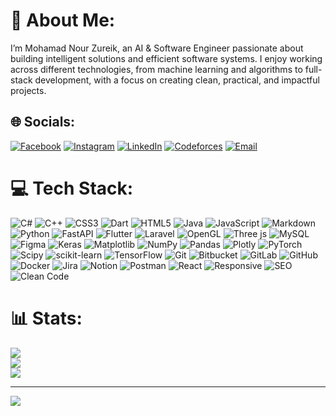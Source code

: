 # 💫 About Me:
I’m Mohamad Nour Zureik, an AI & Software Engineer passionate about building intelligent solutions and efficient software systems. I enjoy working across different technologies, from machine learning and algorithms to full-stack development, with a focus on creating clean, practical, and impactful projects.

## 🌐 Socials:
[![Facebook](https://img.shields.io/badge/Facebook-%231877F2.svg?logo=Facebook&logoColor=white)](https://facebook.com/MNourZureiq) 
[![Instagram](https://img.shields.io/badge/Instagram-%23E4405F.svg?logo=Instagram&logoColor=white)](https://instagram.com/mohamad_nour_zureik) 
[![LinkedIn](https://img.shields.io/badge/LinkedIn-%230A66C2.svg?logo=linkedin&logoColor=white)](https://www.linkedin.com/in/mohamad-nour-zureik-250605386/) 
[![Codeforces](https://img.shields.io/badge/Codeforces-%23000000.svg?logo=codeforces&logoColor=white)](https://codeforces.com/profile/MNourZsy) 
[![Email](https://img.shields.io/badge/Email-D14836?logo=gmail&logoColor=white)](mailto:mhmdnwrzryq36@gmail.com)


# 💻 Tech Stack:
![C#](https://img.shields.io/badge/c%23-%23239120.svg?style=for-the-badge&logo=csharp&logoColor=white)
![C++](https://img.shields.io/badge/c++-%2300599C.svg?style=for-the-badge&logo=c%2B%2B&logoColor=white)
![CSS3](https://img.shields.io/badge/css3-%231572B6.svg?style=for-the-badge&logo=css3&logoColor=white)
![Dart](https://img.shields.io/badge/dart-%230175C2.svg?style=for-the-badge&logo=dart&logoColor=white)
![HTML5](https://img.shields.io/badge/html5-%23E34F26.svg?style=for-the-badge&logo=html5&logoColor=white)
![Java](https://img.shields.io/badge/java-%23ED8B00.svg?style=for-the-badge&logo=openjdk&logoColor=white)
![JavaScript](https://img.shields.io/badge/javascript-%23323330.svg?style=for-the-badge&logo=javascript&logoColor=%23F7DF1E)
![Markdown](https://img.shields.io/badge/markdown-%23000000.svg?style=for-the-badge&logo=markdown&logoColor=white) 
![Python](https://img.shields.io/badge/python-3670A0?style=for-the-badge&logo=python&logoColor=ffdd54)
![FastAPI](https://img.shields.io/badge/FastAPI-005571?style=for-the-badge&logo=fastapi)
![Flutter](https://img.shields.io/badge/Flutter-%2302569B.svg?style=for-the-badge&logo=Flutter&logoColor=white) 
![Laravel](https://img.shields.io/badge/Laravel-FF2D20?style=for-the-badge&logo=laravel&logoColor=white)
![OpenGL](https://img.shields.io/badge/OpenGL-%23FFFFFF.svg?style=for-the-badge&logo=opengl)
![Three js](https://img.shields.io/badge/threejs-black?style=for-the-badge&logo=three.js&logoColor=white) 
![MySQL](https://img.shields.io/badge/mysql-4479A1.svg?style=for-the-badge&logo=mysql&logoColor=white)
![Figma](https://img.shields.io/badge/figma-%23F24E1E.svg?style=for-the-badge&logo=figma&logoColor=white)
![Keras](https://img.shields.io/badge/Keras-%23D00000.svg?style=for-the-badge&logo=Keras&logoColor=white) 
![Matplotlib](https://img.shields.io/badge/Matplotlib-%23ffffff.svg?style=for-the-badge&logo=Matplotlib&logoColor=black)
![NumPy](https://img.shields.io/badge/numpy-%23013243.svg?style=for-the-badge&logo=numpy&logoColor=white) 
![Pandas](https://img.shields.io/badge/pandas-%23150458.svg?style=for-the-badge&logo=pandas&logoColor=white)
![Plotly](https://img.shields.io/badge/Plotly-%233F4F75.svg?style=for-the-badge&logo=plotly&logoColor=white) 
![PyTorch](https://img.shields.io/badge/PyTorch-%23EE4C2C.svg?style=for-the-badge&logo=PyTorch&logoColor=white) 
![Scipy](https://img.shields.io/badge/SciPy-%230C55A5.svg?style=for-the-badge&logo=scipy&logoColor=%white) 
![scikit-learn](https://img.shields.io/badge/scikit--learn-%23F7931E.svg?style=for-the-badge&logo=scikit-learn&logoColor=white)
![TensorFlow](https://img.shields.io/badge/TensorFlow-%23FF6F00.svg?style=for-the-badge&logo=TensorFlow&logoColor=white) 
![Git](https://img.shields.io/badge/git-%23F05033.svg?style=for-the-badge&logo=git&logoColor=white)
![Bitbucket](https://img.shields.io/badge/bitbucket-%230047B3.svg?style=for-the-badge&logo=bitbucket&logoColor=white)
![GitLab](https://img.shields.io/badge/gitlab-%23181717.svg?style=for-the-badge&logo=gitlab&logoColor=white)
![GitHub](https://img.shields.io/badge/github-%23121011.svg?style=for-the-badge&logo=github&logoColor=white)
![Docker](https://img.shields.io/badge/docker-%230db7ed.svg?style=for-the-badge&logo=docker&logoColor=white)
![Jira](https://img.shields.io/badge/jira-%230A0FFF.svg?style=for-the-badge&logo=jira&logoColor=white)
![Notion](https://img.shields.io/badge/Notion-%23000000.svg?style=for-the-badge&logo=notion&logoColor=white) 
![Postman](https://img.shields.io/badge/Postman-FF6C37?style=for-the-badge&logo=postman&logoColor=white)
![React](https://img.shields.io/badge/React-61DAFB?style=for-the-badge&logo=react&logoColor=white)
![Responsive](https://img.shields.io/badge/Responsive-Design-0A66C2?style=for-the-badge&logo=responsive&logoColor=white)
![SEO](https://img.shields.io/badge/SEO-Compatible-34A853?style=for-the-badge&logo=google&logoColor=white)
![Clean Code](https://img.shields.io/badge/Clean%20Code-4CAF50?style=for-the-badge&logo=eslint&logoColor=white)





# 📊 Stats:
![](https://github-readme-stats.vercel.app/api?username=MNourZureik&theme=shadow_blue&hide_border=false&include_all_commits=false&count_private=false)<br/>
![](https://nirzak-streak-stats.vercel.app/?user=MNourZureik&theme=shadow_blue&hide_border=false)<br/>
![](https://github-readme-stats.vercel.app/api/top-langs/?username=MNourZureik&theme=shadow_blue&hide_border=false&include_all_commits=false&count_private=false&layout=compact)

---
[![](https://visitcount.itsvg.in/api?id=MNourZureik&icon=0&color=0)](https://visitcount.itsvg.in)

<!-- Proudly created with GPRM ( https://gprm.itsvg.in ) -->
